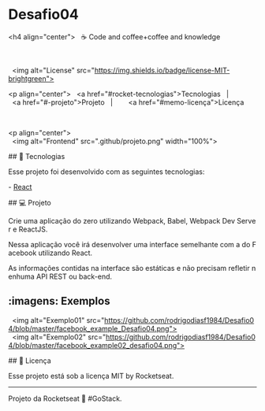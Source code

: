 # Desafio04

<h4 align="center">
  ☕ Code and coffee+coffee and knowledge
</h4>
<p align="center">
  <a href="https://github.com/rodrigodiasf1984/Desafio04">
    <img alt="GitHub last commit" src="https://github.com/rodrigodiasf1984/Desafio04">
  </a>

  <img alt="License" src="https://img.shields.io/badge/license-MIT-brightgreen">
</p>

<p align="center">
  <a href="#rocket-tecnologias">Tecnologias</a>&nbsp;&nbsp;&nbsp;|&nbsp;&nbsp;&nbsp;
  <a href="#-projeto">Projeto</a>&nbsp;&nbsp;&nbsp;|&nbsp;&nbsp;&nbsp;  
  <a href="#memo-licença">Licença</a>
</p>

<br>

<p align="center">
  <img alt="Frontend" src=".github/projeto.png" width="100%">
</p>

## :rocket: Tecnologias

Esse projeto foi desenvolvido com as seguintes tecnologias:

- [React](https://reactjs.org)


## 💻 Projeto

Crie uma aplicação do zero utilizando Webpack, Babel, Webpack Dev Server e ReactJS.

Nessa aplicação você irá desenvolver uma interface semelhante com a do Facebook utilizando React.

As informações contidas na interface são estáticas e não precisam refletir nenhuma API REST ou back-end.

## :imagens: Exemplos
  <img alt="Exemplo01" src="https://github.com/rodrigodiasf1984/Desafio04/blob/master/facebook_example_Desafio04.png">
  
  <img alt="Exemplo02" src="https://github.com/rodrigodiasf1984/Desafio04/blob/master/facebook_example02_desafio04.png">




## :memo: Licença

Esse projeto está sob a licença MIT by Rocketseat.

---

Projeto da Rocketseat :wave: #GoStack. 

